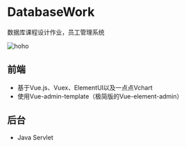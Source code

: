 # DatabaseWork
数据库课程设计作业，员工管理系统

![hoho](https://upload-images.jianshu.io/upload_images/15435235-e3e87510fc419782.png?imageMogr2/auto-orient/strip|imageView2/2/w/1200/format/webp)

## 前端
- 基于Vue.js、Vuex、ElementUI以及一点点Vchart
- 使用Vue-admin-template（极简版的Vue-element-admin）

## 后台
- Java Servlet
